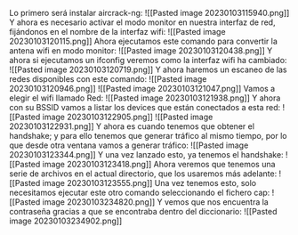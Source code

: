 Lo primero será instalar aircrack-ng:
![[Pasted image 20230103115940.png]]
Y ahora es necesario activar el modo monitor en nuestra interfaz de red, fijándonos en el nombre de la interfaz wifi:
![[Pasted image 20230103120115.png]]
Ahora ejecutamos este comando para convertir la antena wifi en modo monitor:
![[Pasted image 20230103120438.png]]
Y ahora si ejecutamos un ifconfig veremos como la interfaz wifi ha cambiado:
![[Pasted image 20230103120719.png]]
Y ahora haremos un escaneo de las redes disponibles con este comando:
![[Pasted image 20230103120946.png]]
![[Pasted image 20230103121047.png]]
Vamos a elegir el wifi llamado Red: 
![[Pasted image 20230103121938.png]]
Y ahora con su BSSID vamos a listar los devices que están conectados a esta red:
![[Pasted image 20230103122905.png]]
![[Pasted image 20230103122931.png]]
Y ahora es cuando tenemos que obtener el handshake; y para ello tenemos que generar tráfico al mismo tiempo, por lo que desde otra ventana vamos a generar tráfico:
![[Pasted image 20230103123344.png]]
Y una vez lanzado esto, ya tenemos el handshake:
![[Pasted image 20230103123418.png]]
Ahora veremos que tenemos una serie de archivos en el actual directorio, que los usaremos más adelante:
![[Pasted image 20230103123555.png]]
Una vez tenemos esto, solo necesitamos ejecutar este otro comando seleccionando el fichero cap:
![[Pasted image 20230103234820.png]]
Y vemos que nos encuentra la contraseña gracias a que se encontraba dentro del diccionario:
![[Pasted image 20230103234902.png]]


